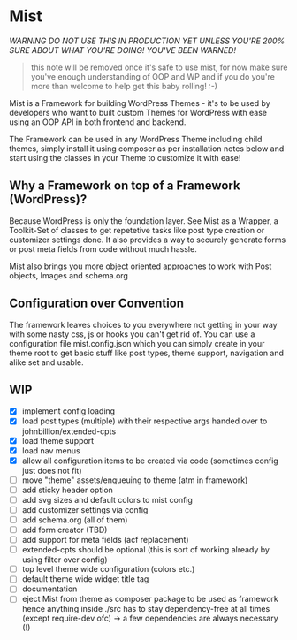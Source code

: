 # Mist

*WARNING DO NOT USE THIS IN PRODUCTION YET UNLESS YOU'RE 200% SURE ABOUT WHAT YOU'RE DOING! YOU'VE BEEN WARNED!*
> this note will be removed once it's safe to use mist, for now make sure you've enough understanding of OOP and WP and if you do you're more than welcome to help get this baby rolling! :-)

Mist is a Framework for building WordPress Themes - it's to be used by developers
who want to built custom Themes for WordPress with ease using an OOP API in both
frontend and backend.

The Framework can be used in any WordPress Theme including child themes, simply install it using composer as per installation notes below and start using the classes in your Theme to customize it with ease!

## Why a Framework on top of a Framework (WordPress)?

Because WordPress is only the foundation layer. See Mist as a Wrapper, a Toolkit-Set of classes to get repetetive tasks like post type creation or customizer settings done. It also provides a way to securely generate forms or post meta fields from code without much hassle. 

Mist also brings you more object oriented approaches to work with Post objects, Images and schema.org

## Configuration over Convention

The framework leaves choices to you everywhere not getting in your way with some nasty css, js or hooks you can't get rid of. You can use a configuration file mist.config.json which you can simply create in your theme root to get basic stuff like post types, theme support, navigation and alike set and usable.

## WIP

- [x] implement config loading
- [x] load post types (multiple) with their respective args handed over to johnbillion/extended-cpts
- [x] load theme support
- [x] load nav menus
- [x] allow all configuration items to be created via code (sometimes config just does not fit)
- [ ] move "theme" assets/enqueuing to theme (atm in framework)
- [ ] add sticky header option
- [ ] add svg sizes and default colors to mist config
- [ ] add customizer settings via config
- [ ] add schema.org (all of them)
- [ ] add form creator (TBD)
- [ ] add support for meta fields (acf replacement)
- [ ] extended-cpts should be optional (this is sort of working already by using filter over config)
- [ ] top level theme wide configuration (colors etc.)
- [ ] default theme wide widget title tag
- [ ] documentation
- [ ] eject Mist from theme as composer package to be used as framework hence anything inside ./src has to stay dependency-free at all times (except require-dev ofc) -> a few dependencies are always necessary (!)